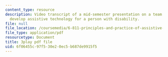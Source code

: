```yaml
---
content_type: resource
description: Video transcript of a mid-semester presentation on a team project to
  develop assistive technology for a person with disability.
file: null
file_location: /coursemedia/6-811-principles-and-practice-of-assistive-technology-fall-2014/6f06455c97f530e20ec5b687de9915f5_EWjWv1YBB7A.pdf
file_type: application/pdf
resourcetype: Document
title: 3play pdf file
uid: 6f06455c-97f5-30e2-0ec5-b687de9915f5
---
```

